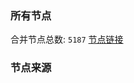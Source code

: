 ### 所有节点
合并节点总数: `5187`
[节点链接](https://github.com/rzhy1/33/raw/master/sub/sub_merge_base64.txt)

### 节点来源
